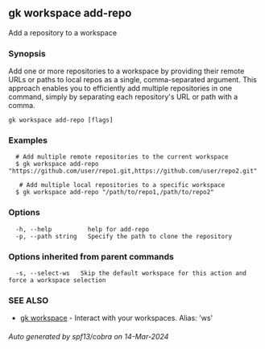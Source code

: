 ## gk workspace add-repo

Add a repository to a workspace

### Synopsis

Add one or more repositories to a workspace by providing their remote URLs or paths to local repos as a single, comma-separated argument. This approach enables you to efficiently add multiple repositories in one command, simply by separating each repository's URL or path with a comma.

```
gk workspace add-repo [flags]
```

### Examples

```
  # Add multiple remote repositories to the current workspace
  $ gk workspace add-repo "https://github.com/user/repo1.git,https://github.com/user/repo2.git"

   # Add multiple local repositories to a specific workspace
  $ gk workspace add-repo "/path/to/repo1,/path/to/repo2"
```

### Options

```
  -h, --help          help for add-repo
  -p, --path string   Specify the path to clone the repository
```

### Options inherited from parent commands

```
  -s, --select-ws   Skip the default workspace for this action and force a workspace selection
```

### SEE ALSO

* [gk workspace](gk_workspace.md)	 - Interact with your workspaces. Alias: 'ws'

###### Auto generated by spf13/cobra on 14-Mar-2024
